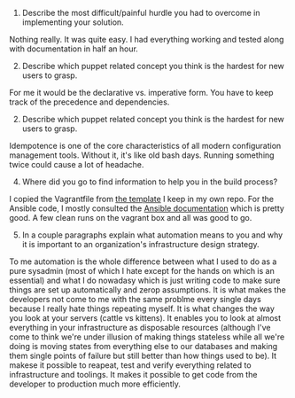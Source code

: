 1. Describe the most difficult/painful hurdle you had to overcome in implementing your solution.

Nothing really. It was quite easy. I had everything working and tested along with documentation in half an hour.

2. Describe which puppet related concept you think is the hardest for new users to grasp.

For me it would be the declarative vs. imperative form. You have to keep track of the precedence and dependencies.

2. Describe which puppet related concept you think is the hardest for new users to grasp.

Idempotence is one of the core characteristics of all modern configuration management tools. Without it, it's like old bash days. Running something twice could cause a lot of headache.

4. Where did you go to find information to help you in the build process?

I copied the Vagrantfile from [the template](https://github.com/navidpaya/dotfiles/blob/master/Vagrantfile) I keep in my own repo. For the Ansible code, I mostly consulted the [Ansible documentation](http://docs.ansible.com/) which is pretty good. A few clean runs on the vagrant box and all was good to go.

5. In a couple paragraphs explain what automation means to you and why it is important to an organization's infrastructure design strategy.

To me automation is the whole difference between what I used to do as a pure sysadmin (most of which I hate except for the hands on which is an essential) and what I do nowadasy which is just writing code to make sure things are set up automatically and zerop assumptions. It is what makes the developers not come to me with the same problme every single days because I really hate things repeating myself. It is what changes the way you look at your servers (cattle vs kittens). It enables you to look at almost everything in your infrastructure as disposable resources (although I've come to think we're under illusion of making things stateless while all we're doing is moving states from everything else to our databases and making them single points of failure but still better than how things used to be). It makese it possible to reapeat, test and verify everything related to infrastructure and toolings. It makes it possible to get code from the developer to production much more efficiently.
